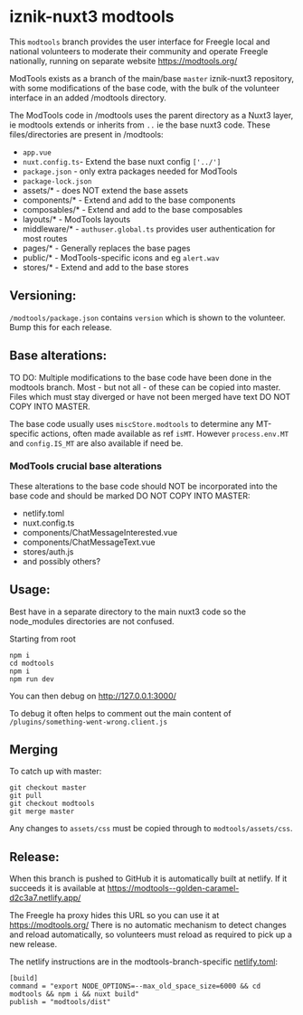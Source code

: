 # iznik-nuxt3 modtools

This `modtools` branch provides the user interface for Freegle local and national volunteers to moderate their community and operate Freegle nationally, 
running on separate website https://modtools.org/

ModTools exists as a branch of the main/base `master` iznik-nuxt3 repository, with some modifications of the base code, with the bulk of the volunteer
interface in an added /modtools directory.

The ModTools code in /modtools uses the parent directory as a Nuxt3 layer, ie modtools extends or inherits from `..` ie the base nuxt3 code. 
These files/directories are present in /modtools:

* `app.vue`
* `nuxt.config.ts`- Extend the base nuxt config `['../']`
* `package.json` - only extra packages needed for ModTools
* `package-lock.json`
* assets/* - does NOT extend the base assets
* components/* - Extend and add to the base components
* composables/* - Extend and add to the base composables
* layouts/* - ModTools layouts
* middleware/* - `authuser.global.ts` provides user authentication for most routes
* pages/* - Generally replaces the base pages
* public/* - ModTools-specific icons and eg `alert.wav`
* stores/* - Extend and add to the base stores

## Versioning:

`/modtools/package.json` contains `version` which is shown to the volunteer. Bump this for each release.

## Base alterations:

TO DO: Multiple modifications to the base code have been done in the modtools branch. 
Most - but not all - of these can be copied into master.
Files which must stay diverged or have not been merged have text DO NOT COPY INTO MASTER.

The base code usually uses `miscStore.modtools` to determine any MT-specific actions, often made available as ref `isMT`.
However `process.env.MT` and `config.IS_MT` are also available if need be.

### ModTools crucial base alterations

These alterations to the base code should NOT be incorporated into the base code and should be marked DO NOT COPY INTO MASTER:

* netlify.toml
* nuxt.config.ts
* components/ChatMessageInterested.vue
* components/ChatMessageText.vue
* stores/auth.js
* and possibly others?

## Usage:

Best have in a separate directory to the main nuxt3 code so the node_modules directories are not confused.

Starting from root
```
npm i
cd modtools
npm i
npm run dev
```

You can then debug on http://127.0.0.1:3000/

To debug it often helps to comment out the main content of `/plugins/something-went-wrong.client.js`

## Merging

To catch up with master:
```
git checkout master
git pull
git checkout modtools
git merge master
```

Any changes to `assets/css` must be copied through to `modtools/assets/css`.

## Release:

When this branch is pushed to GitHub it is automatically built at netlify.
If it succeeds it is available at https://modtools--golden-caramel-d2c3a7.netlify.app/

The Freegle ha proxy hides this URL so you can use it at https://modtools.org/
There is no automatic mechanism to detect changes and reload automatically, so volunteers must reload as required to pick up a new release.

The netlify instructions are in the modtools-branch-specific [netlify.toml](../netlify.toml):

```
[build]
command = "export NODE_OPTIONS=--max_old_space_size=6000 && cd modtools && npm i && nuxt build"
publish = "modtools/dist"
```
